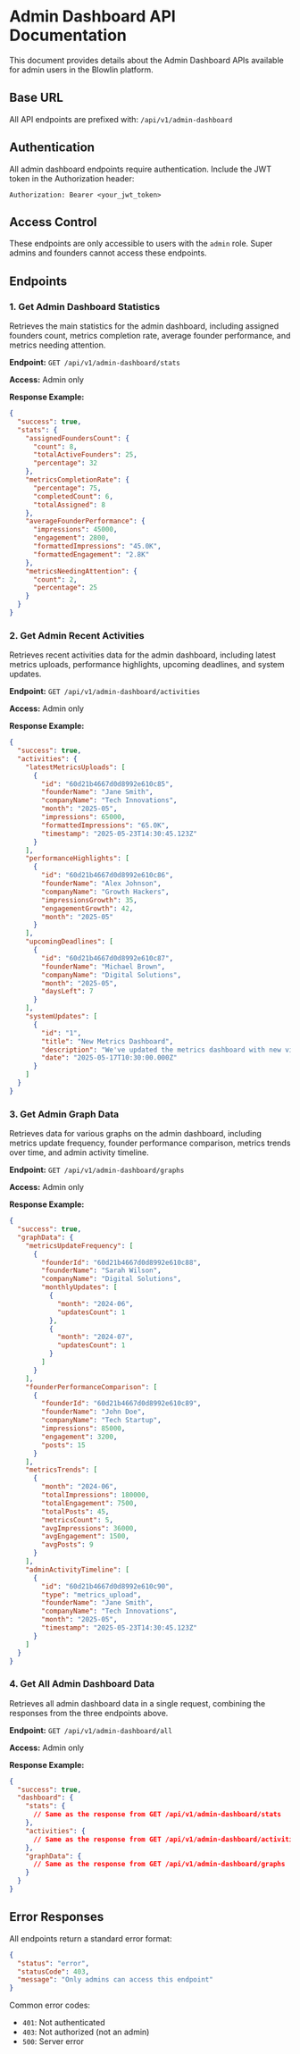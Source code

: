 # Admin Dashboard API Documentation

This document provides details about the Admin Dashboard APIs available for admin users in the Blowlin platform.

## Base URL

All API endpoints are prefixed with: `/api/v1/admin-dashboard`

## Authentication

All admin dashboard endpoints require authentication. Include the JWT token in the Authorization header:

```
Authorization: Bearer <your_jwt_token>
```

## Access Control

These endpoints are only accessible to users with the `admin` role. Super admins and founders cannot access these endpoints.

## Endpoints

### 1. Get Admin Dashboard Statistics

Retrieves the main statistics for the admin dashboard, including assigned founders count, metrics completion rate, average founder performance, and metrics needing attention.

**Endpoint:** `GET /api/v1/admin-dashboard/stats`

**Access:** Admin only

**Response Example:**
```json
{
  "success": true,
  "stats": {
    "assignedFoundersCount": {
      "count": 8,
      "totalActiveFounders": 25,
      "percentage": 32
    },
    "metricsCompletionRate": {
      "percentage": 75,
      "completedCount": 6,
      "totalAssigned": 8
    },
    "averageFounderPerformance": {
      "impressions": 45000,
      "engagement": 2800,
      "formattedImpressions": "45.0K",
      "formattedEngagement": "2.8K"
    },
    "metricsNeedingAttention": {
      "count": 2,
      "percentage": 25
    }
  }
}
```

### 2. Get Admin Recent Activities

Retrieves recent activities data for the admin dashboard, including latest metrics uploads, performance highlights, upcoming deadlines, and system updates.

**Endpoint:** `GET /api/v1/admin-dashboard/activities`

**Access:** Admin only

**Response Example:**
```json
{
  "success": true,
  "activities": {
    "latestMetricsUploads": [
      {
        "id": "60d21b4667d0d8992e610c85",
        "founderName": "Jane Smith",
        "companyName": "Tech Innovations",
        "month": "2025-05",
        "impressions": 65000,
        "formattedImpressions": "65.0K",
        "timestamp": "2025-05-23T14:30:45.123Z"
      }
    ],
    "performanceHighlights": [
      {
        "id": "60d21b4667d0d8992e610c86",
        "founderName": "Alex Johnson",
        "companyName": "Growth Hackers",
        "impressionsGrowth": 35,
        "engagementGrowth": 42,
        "month": "2025-05"
      }
    ],
    "upcomingDeadlines": [
      {
        "id": "60d21b4667d0d8992e610c87",
        "founderName": "Michael Brown",
        "companyName": "Digital Solutions",
        "month": "2025-05",
        "daysLeft": 7
      }
    ],
    "systemUpdates": [
      {
        "id": "1",
        "title": "New Metrics Dashboard",
        "description": "We've updated the metrics dashboard with new visualizations",
        "date": "2025-05-17T10:30:00.000Z"
      }
    ]
  }
}
```

### 3. Get Admin Graph Data

Retrieves data for various graphs on the admin dashboard, including metrics update frequency, founder performance comparison, metrics trends over time, and admin activity timeline.

**Endpoint:** `GET /api/v1/admin-dashboard/graphs`

**Access:** Admin only

**Response Example:**
```json
{
  "success": true,
  "graphData": {
    "metricsUpdateFrequency": [
      {
        "founderId": "60d21b4667d0d8992e610c88",
        "founderName": "Sarah Wilson",
        "companyName": "Digital Solutions",
        "monthlyUpdates": [
          {
            "month": "2024-06",
            "updatesCount": 1
          },
          {
            "month": "2024-07",
            "updatesCount": 1
          }
        ]
      }
    ],
    "founderPerformanceComparison": [
      {
        "founderId": "60d21b4667d0d8992e610c89",
        "founderName": "John Doe",
        "companyName": "Tech Startup",
        "impressions": 85000,
        "engagement": 3200,
        "posts": 15
      }
    ],
    "metricsTrends": [
      {
        "month": "2024-06",
        "totalImpressions": 180000,
        "totalEngagement": 7500,
        "totalPosts": 45,
        "metricsCount": 5,
        "avgImpressions": 36000,
        "avgEngagement": 1500,
        "avgPosts": 9
      }
    ],
    "adminActivityTimeline": [
      {
        "id": "60d21b4667d0d8992e610c90",
        "type": "metrics_upload",
        "founderName": "Jane Smith",
        "companyName": "Tech Innovations",
        "month": "2025-05",
        "timestamp": "2025-05-23T14:30:45.123Z"
      }
    ]
  }
}
```

### 4. Get All Admin Dashboard Data

Retrieves all admin dashboard data in a single request, combining the responses from the three endpoints above.

**Endpoint:** `GET /api/v1/admin-dashboard/all`

**Access:** Admin only

**Response Example:**
```json
{
  "success": true,
  "dashboard": {
    "stats": {
      // Same as the response from GET /api/v1/admin-dashboard/stats
    },
    "activities": {
      // Same as the response from GET /api/v1/admin-dashboard/activities
    },
    "graphData": {
      // Same as the response from GET /api/v1/admin-dashboard/graphs
    }
  }
}
```

## Error Responses

All endpoints return a standard error format:

```json
{
  "status": "error",
  "statusCode": 403,
  "message": "Only admins can access this endpoint"
}
```

Common error codes:
- `401`: Not authenticated
- `403`: Not authorized (not an admin)
- `500`: Server error
